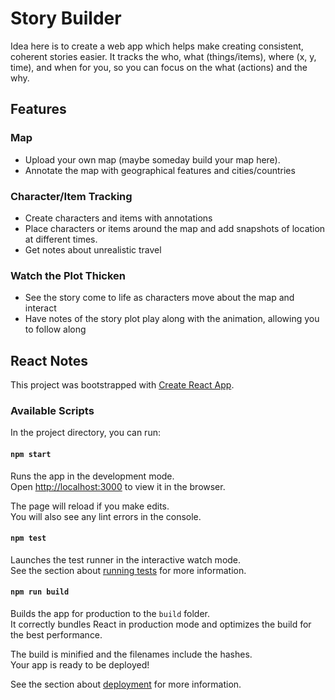 # Story Builder
Idea here is to create a web app which helps make creating consistent, coherent stories easier.  It tracks the who, what (things/items), where (x, y, time), and when for you, so you can focus on the what (actions) and the why.

## Features

### Map
* Upload your own map (maybe someday build your map here).  
* Annotate the map with geographical features and cities/countries

### Character/Item Tracking
* Create characters and items with annotations
* Place characters or items around the map and add snapshots of location at different times.
* Get notes about unrealistic travel

### Watch the Plot Thicken
* See the story come to life as characters move about the map and interact
* Have notes of the story plot play along with the animation, allowing you to follow along





## React Notes

This project was bootstrapped with [Create React App](https://github.com/facebook/create-react-app).

### Available Scripts

In the project directory, you can run:

#### `npm start`

Runs the app in the development mode.<br />
Open [http://localhost:3000](http://localhost:3000) to view it in the browser.

The page will reload if you make edits.<br />
You will also see any lint errors in the console.

#### `npm test`

Launches the test runner in the interactive watch mode.<br />
See the section about [running tests](https://facebook.github.io/create-react-app/docs/running-tests) for more information.

#### `npm run build`

Builds the app for production to the `build` folder.<br />
It correctly bundles React in production mode and optimizes the build for the best performance.

The build is minified and the filenames include the hashes.<br />
Your app is ready to be deployed!

See the section about [deployment](https://facebook.github.io/create-react-app/docs/deployment) for more information.